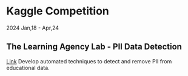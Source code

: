 
# Kaggle Competition 
2024 Jan,18 - Apr,24 
## The Learning Agency Lab - PII Data Detection
[Link](https://www.kaggle.com/competitions/pii-detection-removal-from-educational-data)
Develop automated techniques to detect and remove PII from educational data.

